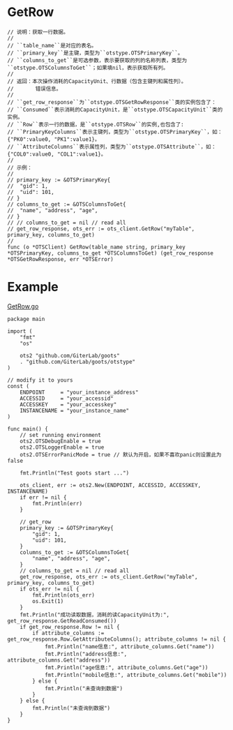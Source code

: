 GetRow
=========
	
	// 说明：获取一行数据。
	//
	// ``table_name``是对应的表名。
	// ``primary_key``是主键，类型为``otstype.OTSPrimaryKey``。
	// ``columns_to_get``是可选参数，表示要获取的列的名称列表，类型为``otstype.OTSColumnsToGet``；如果填nil，表示获取所有列。
	//
	// 返回：本次操作消耗的CapacityUnit、行数据（包含主键列和属性列）。
	//       错误信息。
	//
	// ``get_row_response``为``otstype.OTSGetRowResponse``类的实例包含了：
	// ``Consumed``表示消耗的CapacityUnit，是``otstype.OTSCapacityUnit``类的实例。
	// ``Row``表示一行的数据，是``otstype.OTSRow``的实例,也包含了:
	// ``PrimaryKeyColumns``表示主键列，类型为``otstype.OTSPrimaryKey``，如：{"PK0":value0, "PK1":value1}。
	// ``AttributeColumns``表示属性列，类型为``otstype.OTSAttribute``，如：{"COL0":value0, "COL1":value1}。
	//
	// 示例：
	//
	// primary_key := &OTSPrimaryKey{
	// 	"gid": 1,
	// 	"uid": 101,
	// }
	// columns_to_get := &OTSColumnsToGet{
	// 	"name", "address", "age",
	// }
	// // columns_to_get = nil // read all
	// get_row_response, ots_err := ots_client.GetRow("myTable", primary_key, columns_to_get)
	//
	func (o *OTSClient) GetRow(table_name string, primary_key *OTSPrimaryKey, columns_to_get *OTSColumnsToGet) (get_row_response *OTSGetRowResponse, err *OTSError)

Example
=======
[GetRow.go](https://github.com/GiterLab/goots/blob/master/example/6-GetRow.go)

	package main
	
	import (
		"fmt"
		"os"
	
		ots2 "github.com/GiterLab/goots"
		. "github.com/GiterLab/goots/otstype"
	)
	
	// modify it to yours
	const (
		ENDPOINT     = "your_instance_address"
		ACCESSID     = "your_accessid"
		ACCESSKEY    = "your_accesskey"
		INSTANCENAME = "your_instance_name"
	)
	
	func main() {
		// set running environment
		ots2.OTSDebugEnable = true
		ots2.OTSLoggerEnable = true
		ots2.OTSErrorPanicMode = true // 默认为开启，如果不喜欢panic则设置此为false
	
		fmt.Println("Test goots start ...")
	
		ots_client, err := ots2.New(ENDPOINT, ACCESSID, ACCESSKEY, INSTANCENAME)
		if err != nil {
			fmt.Println(err)
		}
	
		// get_row
		primary_key := &OTSPrimaryKey{
			"gid": 1,
			"uid": 101,
		}
		columns_to_get := &OTSColumnsToGet{
			"name", "address", "age",
		}
		// columns_to_get = nil // read all
		get_row_response, ots_err := ots_client.GetRow("myTable", primary_key, columns_to_get)
		if ots_err != nil {
			fmt.Println(ots_err)
			os.Exit(1)
		}
		fmt.Println("成功读取数据，消耗的读CapacityUnit为:", get_row_response.GetReadConsumed())
		if get_row_response.Row != nil {
			if attribute_columns := get_row_response.Row.GetAttributeColumns(); attribute_columns != nil {
				fmt.Println("name信息:", attribute_columns.Get("name"))
				fmt.Println("address信息:", attribute_columns.Get("address"))
				fmt.Println("age信息:", attribute_columns.Get("age"))
				fmt.Println("mobile信息:", attribute_columns.Get("mobile"))
			} else {
				fmt.Println("未查询到数据")
			}
		} else {
			fmt.Println("未查询到数据")
		}
	}